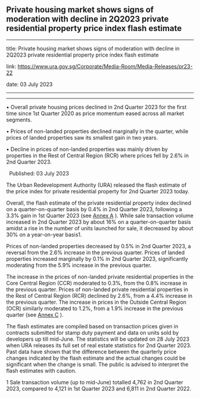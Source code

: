 ## Private housing market shows signs of moderation with decline in 2Q2023 private residential property price index flash estimate
---
title: Private housing market shows signs of moderation with decline in 2Q2023 private residential property price index flash estimate

link: https://www.ura.gov.sg/Corporate/Media-Room/Media-Releases/pr23-22

date: 03 July 2023

---

-------------------------------------------------------------------------------------------------------------------------------

• Overall private housing prices declined in 2nd Quarter 2023 for the first time since 1st Quarter 2020 as price momentum eased across all market segments.  
  
• Prices of non-landed properties declined marginally in the quarter, while prices of landed properties saw its smallest gain in two years.

• Decline in prices of non-landed properties was mainly driven by properties in the Rest of Central Region (RCR) where prices fell by 2.6% in 2nd Quarter 2023.

  Published: 03 July 2023

The Urban Redevelopment Authority (URA) released the flash estimate of the price index for private residential property for 2nd Quarter 2023 today.  
  
Overall, the flash estimate of the private residential property index declined on a quarter-on-quarter basis by 0.4% in 2nd Quarter 2023, following a 3.3% gain in 1st Quarter 2023 (see [Annex A](https://www.ura.gov.sg/-/media/Corporate/Media-Room/2023/Jul/pr23-22a.pdf) ). While sale transaction volume increased in 2nd Quarter 2023 by about 16% on a quarter-on-quarter basis amidst a rise in the number of units launched for sale, it decreased by about 30% on a year-on-year basis1.  
  
Prices of non-landed properties decreased by 0.5% in 2nd Quarter 2023, a reversal from the 2.6% increase in the previous quarter. Prices of landed properties increased marginally by 0.1% in 2nd Quarter 2023, significantly moderating from the 5.9% increase in the previous quarter.  
  
The increase in the prices of non-landed private residential properties in the Core Central Region (CCR) moderated to 0.3%, from the 0.8% increase in the previous quarter. Prices of non-landed private residential properties in the Rest of Central Region (RCR) declined by 2.6%, from a 4.4% increase in the previous quarter. The increase in prices in the Outside Central Region (OCR) similarly moderated to 1.2%, from a 1.9% increase in the previous quarter (see [Annex C](https://www.ura.gov.sg/-/media/Corporate/Media-Room/2023/Jul/pr23-22c.pdf) ).  
  
The flash estimates are compiled based on transaction prices given in contracts submitted for stamp duty payment and data on units sold by developers up till mid-June. The statistics will be updated on 28 July 2023 when URA releases its full set of real estate statistics for 2nd Quarter 2023. Past data have shown that the difference between the quarterly price changes indicated by the flash estimate and the actual changes could be significant when the change is small. The public is advised to interpret the flash estimates with caution.



1 Sale transaction volume (up to mid-June) totalled 4,762 in 2nd Quarter 2023, compared to 4,121 in 1st Quarter 2023 and 6,811 in 2nd Quarter 2022.
